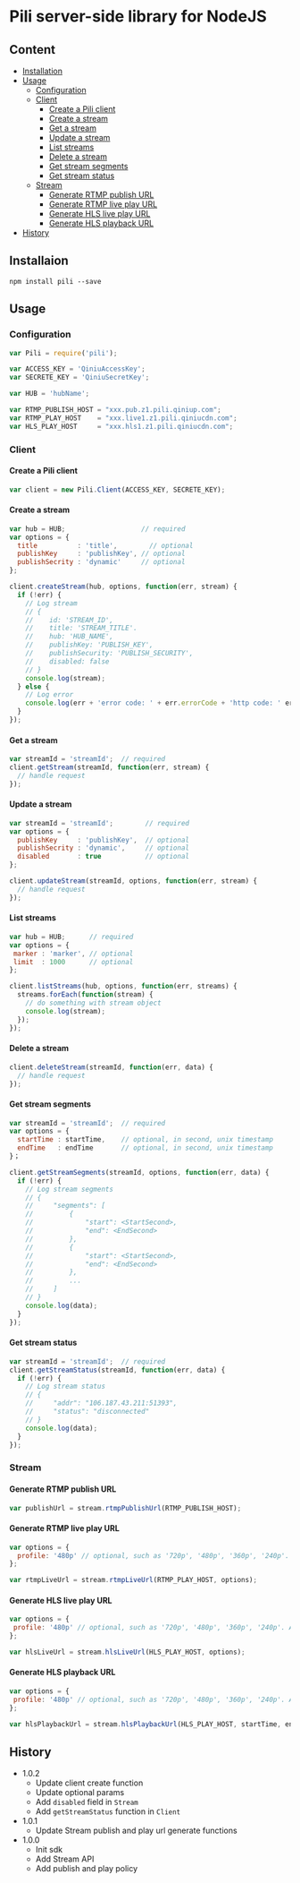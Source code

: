 # Pili server-side library for NodeJS

## Content

- [Installation](#Installation)
- [Usage](#Usage)
	- [Configuration](#Configuration)
	- [Client](#Client)
		- [Create a Pili client](#Create-a-Pili-client)
		- [Create a stream](#Create-a-stream)
		- [Get a stream](#Get-a-stream)
		- [Update a stream](#Update-a-stream)
		- [List streams](#List-streams)
		- [Delete a stream](#Delete-a-stream)
		- [Get stream segments](#Get-stream-segments)
		- [Get stream status](#Get-stream-status)
	- [Stream](#Stream)
		- [Generate RTMP publish URL](#Generate-RTMP-publish-URL)
		- [Generate RTMP live play URL](#Generate-RTMP-live-play-URL)
		- [Generate HLS live play URL](#Generate-HLS-live-play-URL)
		- [Generate HLS playback URL](#Generate-HLS-playback-URL)
- [History](#History)

## Installaion

```
npm install pili --save
```

## Usage

### Configuration

```javascript
var Pili = require('pili');

var ACCESS_KEY = 'QiniuAccessKey';
var SECRETE_KEY = 'QiniuSecretKey';

var HUB = 'hubName';

var RTMP_PUBLISH_HOST = "xxx.pub.z1.pili.qiniup.com";
var RTMP_PLAY_HOST    = "xxx.live1.z1.pili.qiniucdn.com";
var HLS_PLAY_HOST     = "xxx.hls1.z1.pili.qiniucdn.com";
```

### Client

#### Create a Pili client

```javascript
var client = new Pili.Client(ACCESS_KEY, SECRETE_KEY);
```

#### Create a stream

```javascript
var hub = HUB;                   // required
var options = {
  title          : 'title',        // optional
  publishKey     : 'publishKey', // optional
  publishSecrity : 'dynamic'     // optional
};

client.createStream(hub, options, function(err, stream) {
  if (!err) {
    // Log stream
    // {
    //    id: 'STREAM_ID',
    //    title: 'STREAM_TITLE'.
    //    hub: 'HUB_NAME',
    //    publishKey: 'PUBLISH_KEY',
    //    publishSecurity: 'PUBLISH_SECURITY',
    //    disabled: false
    // }
    console.log(stream);
  } else {
    // Log error
    console.log(err + 'error code: ' + err.errorCode + 'http code: ' err.httpCode);
  }
});
```

#### Get a stream

```javascript
var streamId = 'streamId';  // required
client.getStream(streamId, function(err, stream) {
  // handle request
});
```

#### Update a stream

```javascript
var streamId = 'streamId';        // required
var options = {
  publishKey     : 'publishKey',  // optional
  publishSecrity : 'dynamic',     // optional
  disabled       : true           // optional
};

client.updateStream(streamId, options, function(err, stream) {
  // handle request
});
```

#### List streams

```javascript
var hub = HUB;      // required
var options = {
 marker : 'marker', // optional
 limit  : 1000      // optional
};

client.listStreams(hub, options, function(err, streams) {
  streams.forEach(function(stream) {
    // do something with stream object
    console.log(stream);
  });
});
```

#### Delete a stream

```javascript
client.deleteStream(streamId, function(err, data) {
  // handle request
});
```

#### Get stream segments

```javascript
var streamId = 'streamId';  // required
var options = {
  startTime : startTime,    // optional, in second, unix timestamp
  endTime   : endTime       // optional, in second, unix timestamp
}；

client.getStreamSegments(streamId, options, function(err, data) {
  if (!err) {
    // Log stream segments
    // {
    //     "segments": [
    //         {
    //             "start": <StartSecond>,
    //             "end": <EndSecond>
    //         },
    //         {
    //             "start": <StartSecond>,
    //             "end": <EndSecond>
    //         },
    //         ...
    //     ]
    // }
    console.log(data);
  }
});
```

#### Get stream status

```javascript
var streamId = 'streamId';  // required
client.getStreamStatus(streamId, function(err, data) {
  if (!err) {
    // Log stream status
    // {
    //     "addr": "106.187.43.211:51393",
    //     "status": "disconnected"
    // }
    console.log(data);
  }
});
```

### Stream

#### Generate RTMP publish URL

```javascript
var publishUrl = stream.rtmpPublishUrl(RTMP_PUBLISH_HOST);
```

#### Generate RTMP live play URL

```javascript
var options = {
  profile: '480p' // optional, such as '720p', '480p', '360p', '240p'. All profiles should be defined first.
};

var rtmpLiveUrl = stream.rtmpLiveUrl(RTMP_PLAY_HOST, options);
```

#### Generate HLS live play URL

```javascript
var options = {
 profile: '480p' // optional, such as '720p', '480p', '360p', '240p'. All profiles should be defined first.
};

var hlsLiveUrl = stream.hlsLiveUrl(HLS_PLAY_HOST, options);
```

#### Generate HLS playback URL

```javascript
var options = {
 profile: '480p' // optional, such as '720p', '480p', '360p', '240p'. All profiles should be defined first.
};

var hlsPlaybackUrl = stream.hlsPlaybackUrl(HLS_PLAY_HOST, startTime, endTime, profile);
```

## History

- 1.0.2
	- Update client create function
	- Update optional params
	- Add ```disabled``` field in ```Stream```
	- Add ```getStreamStatus``` function in ```Client```
- 1.0.1
	- Update Stream publish and play url generate functions
- 1.0.0
	- Init sdk
	- Add Stream API
	- Add publish and play policy